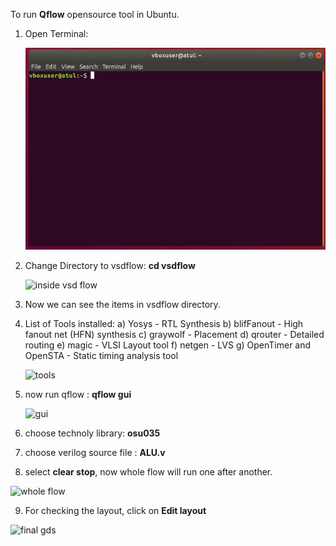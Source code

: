 To run **Qflow** opensource tool in Ubuntu.
1. Open Terminal:
   
    ![image alt](https://github.com/atulg4676/4_bit_alu/blob/main/qflow%20opensource%20tool/img/open%20terminal.jpg?raw=true)

2. Change Directory to vsdflow: **cd vsdflow**
   
   ![inside vsd flow](https://github.com/user-attachments/assets/c730d9b4-77b6-4c32-bb19-a565efb5b3a7)
  
3. Now we can see the items in vsdflow directory.
4. List of Tools installed: a) Yosys - RTL Synthesis b) blifFanout - High fanout net (HFN) synthesis c) graywolf - Placement d) qrouter - Detailed routing e) magic - VLSI Layout tool f) netgen - LVS g) OpenTimer and OpenSTA - Static timing analysis tool
   
   ![tools](https://github.com/user-attachments/assets/727134e3-8a41-4530-8337-25bdea82b262)
5. now run qflow :  **qflow gui**
   
   ![gui](https://github.com/user-attachments/assets/b2666b61-d27d-48ef-ba1f-43eca4e40c3a)
6. choose technoly library: **osu035**
7. choose verilog source file : **ALU.v**
8. select **clear stop**, now whole flow will run one after another.
    
  ![whole flow](https://github.com/user-attachments/assets/87bf0dad-4de3-4699-a977-8f63d68988f1)
  
9. For checking the layout, click on **Edit layout**

![final gds](https://github.com/user-attachments/assets/309eb7e2-e650-4f37-b01b-56d1344cc25d)
